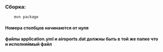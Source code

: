 ### Сборка:
        mvn package
#### Номера столбцов начинаются от нуля
#### файлы application.yml и airoports.dat должны быть в той же папке что и исполняймый файл
